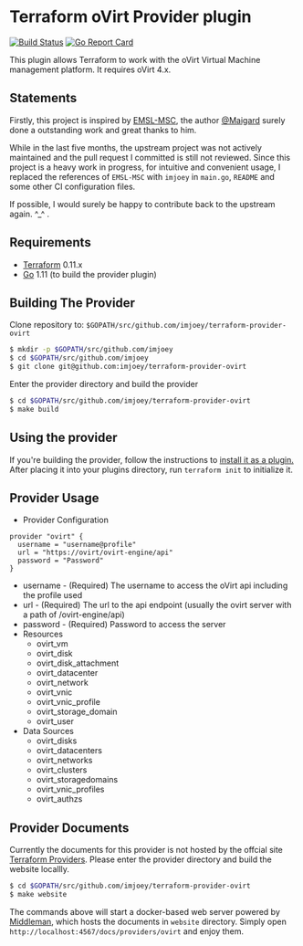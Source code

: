 Terraform oVirt Provider plugin
===============================

[![Build Status](https://travis-ci.org/imjoey/terraform-provider-ovirt.svg?branch=master)](https://travis-ci.org/imjoey/terraform-provider-ovirt)
[![Go Report Card](https://goreportcard.com/badge/github.com/imjoey/terraform-provider-ovirt)](https://goreportcard.com/report/github.com/imjoey/terraform-provider-ovirt)


This plugin allows Terraform to work with the oVirt Virtual Machine management platform.
It requires oVirt 4.x. 


Statements
-----------

Firstly, this project is inspired by [EMSL-MSC](http://github.com/EMSL-MSC/terraform-provider-ovirt), the author [@Maigard](https://github.com/EMSL-MSC/terraform-provider-ovirt/commits?author=Maigard) surely done a outstanding work and great thanks to him.

While in the last five months, the upstream project was not actively maintained and the pull request I committed is still not reviewed. Since this project is a heavy work in progress, for intuitive and convenient usage, I replaced the references of `EMSL-MSC` with `imjoey` in `main.go`, `README` and some other CI configuration files.

If possible, I would surely be happy to contribute back to the upstream again. ^_^ .


Requirements
------------

-	[Terraform](https://www.terraform.io/downloads.html) 0.11.x
-	[Go](https://golang.org/doc/install) 1.11 (to build the provider plugin)


Building The Provider
---------------------

Clone repository to: `$GOPATH/src/github.com/imjoey/terraform-provider-ovirt`

```sh
$ mkdir -p $GOPATH/src/github.com/imjoey
$ cd $GOPATH/src/github.com/imjoey
$ git clone git@github.com:imjoey/terraform-provider-ovirt
```

Enter the provider directory and build the provider

```sh
$ cd $GOPATH/src/github.com/imjoey/terraform-provider-ovirt
$ make build
```


Using the provider
------------------
If you're building the provider, follow the instructions to [install it as a plugin.](https://www.terraform.io/docs/plugins/basics.html#installing-a-plugin) After placing it into your plugins directory,  run `terraform init` to initialize it.

Provider Usage
--------------

* Provider Configuration
```HCL
provider "ovirt" {
  username = "username@profile"
  url = "https://ovirt/ovirt-engine/api"
  password = "Password"
}
```
  * username - (Required) The username to access the oVirt api including the profile used
  * url - (Required) The url to the api endpoint (usually the ovirt server with a path of /ovirt-engine/api)
  * password - (Required) Password to access the server
* Resources
  * ovirt_vm
  * ovirt_disk
  * ovirt_disk_attachment
  * ovirt_datacenter
  * ovirt_network
  * ovirt_vnic
  * ovirt_vnic_profile
  * ovirt_storage_domain
  * ovirt_user
* Data Sources
  * ovirt_disks
  * ovirt_datacenters
  * ovirt_networks
  * ovirt_clusters
  * ovirt_storagedomains
  * ovirt_vnic_profiles
  * ovirt_authzs

Provider Documents
--------------
Currently the documents for this provider is not hosted by the offcial site [Terraform Providers](https://www.terraform.io/docs/providers/index.html). Please enter the provider directory and build the website locallly.

```sh
$ cd $GOPATH/src/github.com/imjoey/terraform-provider-ovirt
$ make website
```

The commands above will start a docker-based web server powered by [Middleman](https://middlemanapp.com/), which hosts the documents in `website` directory. Simply open `http://localhost:4567/docs/providers/ovirt` and enjoy them.
